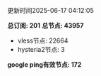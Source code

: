 更新时间2025-06-17 04:12:05

**总订阅: 201**
**总节点: 43957**
- vless节点: 22664
- hysteria2节点: 3

**google ping有效节点: 172**
